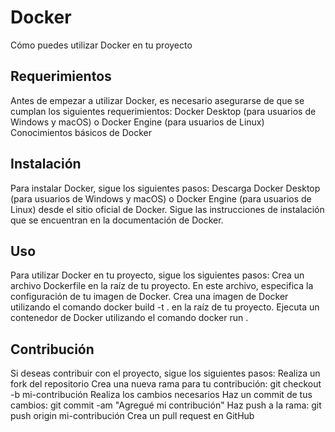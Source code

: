 # Docker
Cómo puedes utilizar Docker en tu proyecto
## Requerimientos
Antes de empezar a utilizar Docker, es necesario asegurarse de que se cumplan los siguientes requerimientos:
Docker Desktop (para usuarios de Windows y macOS) o Docker Engine (para usuarios de Linux)
Conocimientos básicos de Docker
## Instalación
Para instalar Docker, sigue los siguientes pasos:
Descarga Docker Desktop (para usuarios de Windows y macOS) o Docker Engine (para usuarios de Linux) desde el sitio oficial de Docker.
Sigue las instrucciones de instalación que se encuentran en la documentación de Docker.
## Uso
Para utilizar Docker en tu proyecto, sigue los siguientes pasos:
Crea un archivo Dockerfile en la raíz de tu proyecto. En este archivo, especifica la configuración de tu imagen de Docker.
Crea una imagen de Docker utilizando el comando docker build -t <nombre-de-tu-imagen> . en la raíz de tu proyecto.
Ejecuta un contenedor de Docker utilizando el comando docker run <nombre-de-tu-imagen>.
## Contribución
Si deseas contribuir con el proyecto, sigue los siguientes pasos:
Realiza un fork del repositorio
Crea una nueva rama para tu contribución: git checkout -b mi-contribución
Realiza los cambios necesarios
Haz un commit de tus cambios: git commit -am "Agregué mi contribución"
Haz push a la rama: git push origin mi-contribución
Crea un pull request en GitHub
